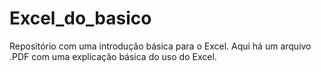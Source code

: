 # Excel_do_basico
Repositório com uma introdução básica para o Excel.
Aqui há um arquivo .PDF com uma explicação básica do uso do Excel.

